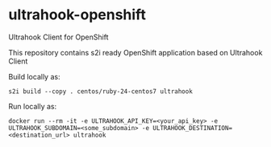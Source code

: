 # ultrahook-openshift
Ultrahook Client for OpenShift

This repository contains s2i ready OpenShift application based on Ultrahook Client

Build locally as:

```
s2i build --copy . centos/ruby-24-centos7 ultrahook
```

Run locally as:

```
docker run --rm -it -e ULTRAHOOK_API_KEY=<your_api_key> -e ULTRAHOOK_SUBDOMAIN=<some_subdomain> -e ULTRAHOOK_DESTINATION=<destination_url> ultrahook
```

